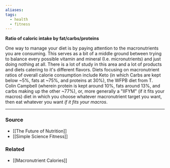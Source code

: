 ```yaml
---
aliases: 
tags:
  - health
  - fitness
---
```

**Ratio of caloric intake by fat/carbs/proteins**

One way to manage your diet is by paying attention to the macronutrients you are consuming. This serves as a bit of a middle ground between trying to balance every possible vitamin and mineral (I.e. micronutrients) and just doing nothing at all. There is a lot of study in this area and a lot of products and diets catering to it's different flavors. Diets focusing on macronutrient ratios of overall calorie consumption include Keto (in which Carbs are kept below ~5%, fats at ~75%, and proteins at 30%), the WFPB diet from T. Colin Campbell (wherein protein is kept around 10%, fats around 13%, and carbs making up the other ~77%), or, more generally a "IIFYM" (if it fits your macros) diet in which you choose whatever macronutrient target you want, then eat whatever you want *if it fits your macros*.

---

### Source
- [[The Future of Nutrition]]
- [[Simple Science Fitness]]

### Related
- [[Macronutrient Calories]]